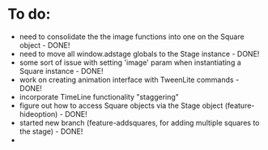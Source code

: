 # To do:
- need to consolidate the the image functions into one on the Square object - DONE!
- need to move all window.adstage globals to the Stage instance - DONE!
- some sort of issue with setting 'image' param when instantiating a Square instance - DONE!
- work on creating animation interface with TweenLite commands - DONE!
- incorporate TimeLine functionality "staggering" 
- figure out how to access Square objects via the Stage object (feature-hideoption) - DONE!
- started new branch (feature-addsquares, for adding multiple squares to the stage) - DONE!
- 